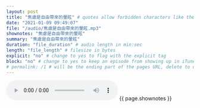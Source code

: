 ```yaml
---
layout: post
title: "焦慮是自由帶來的暈眩" # quotes allow forbidden characters like the colon
date: "2021-01-09 09:49:07"
file: "/audio/焦慮是自由帶來的暈眩.mp3"
shownotes: "焦慮是自由帶來的暈眩"
summary: "焦慮是自由帶來的暈眩"
duration: "file_duration" # audio length in min:sec
length: "file_length" # filesize in bytes
explicit: "no" # change to yes to flag with the explicit tag
block: "no" # change to yes to keep an episode from showing up in iTunes
# permalink: /1 # will be the ending part of the pages URL, delete to default to the title
---
```


<audio controls>
<source src="{{site.url}}{{site.baseurl}}{{ page.file }}" type="audio/x-mp3">
Your browser does not support the audio element.
</audio>
{{ page.shownotes }}
